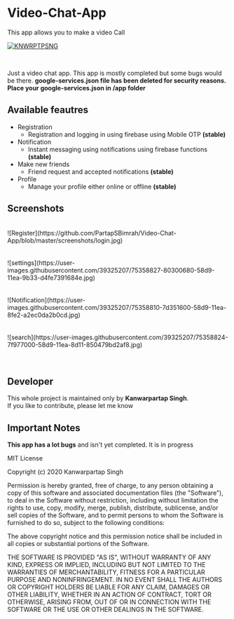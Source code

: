 # Video-Chat-App
This app allows you to make a video Call

[![KNWRPTPSNG](https://forthebadge.com/images/badges/built-by-developers.svg)](https://kanwarpartapsingh.com)

<br>

Just a video chat app. This app is mostly completed but some bugs would be there.
**google-services.json file has been deleted for security reasons. Place your google-services.json in /app folder**

## Available feautres

* Registration
  - Registration and logging in using firebase using Mobile OTP **(stable)**
* Notification
  - Instant messaging using notifications using firebase functions **(stable)**
* Make new friends
  - Friend request and accepted notifications **(stable)**
* Profile
  - Manage your profile either online or offline **(stable)**

## Screenshots

<br/>
![Register](https://github.com/PartapSBimrah/Video-Chat-App/blob/master/screenshots/login.jpg)
<br/><br/><br/>
![settings](https://user-images.githubusercontent.com/39325207/75358827-80300680-58d9-11ea-9b33-d4fe7391684e.jpg)
<br/><br/><br/>
![Notification](https://user-images.githubusercontent.com/39325207/75358810-7d351600-58d9-11ea-8fe2-a2ec0da2b0cd.jpg)
<br/><br/><br/>
![search](https://user-images.githubusercontent.com/39325207/75358824-7f977000-58d9-11ea-8d11-850479bd2af8.jpg)
<br/><br/><br/>

## Developer

This whole project is maintained only by **Kanwarpartap Singh**.<br>
If you like to contribute, please let me know


## Important Notes
**This app has a lot bugs** and isn't yet completed. It is in progress


MIT License

Copyright (c) 2020 Kanwarpartap Singh

Permission is hereby granted, free of charge, to any person obtaining a copy
of this software and associated documentation files (the "Software"), to deal
in the Software without restriction, including without limitation the rights
to use, copy, modify, merge, publish, distribute, sublicense, and/or sell
copies of the Software, and to permit persons to whom the Software is
furnished to do so, subject to the following conditions:

The above copyright notice and this permission notice shall be included in all
copies or substantial portions of the Software.

THE SOFTWARE IS PROVIDED "AS IS", WITHOUT WARRANTY OF ANY KIND, EXPRESS OR
IMPLIED, INCLUDING BUT NOT LIMITED TO THE WARRANTIES OF MERCHANTABILITY,
FITNESS FOR A PARTICULAR PURPOSE AND NONINFRINGEMENT. IN NO EVENT SHALL THE
AUTHORS OR COPYRIGHT HOLDERS BE LIABLE FOR ANY CLAIM, DAMAGES OR OTHER
LIABILITY, WHETHER IN AN ACTION OF CONTRACT, TORT OR OTHERWISE, ARISING FROM,
OUT OF OR IN CONNECTION WITH THE SOFTWARE OR THE USE OR OTHER DEALINGS IN THE
SOFTWARE.
